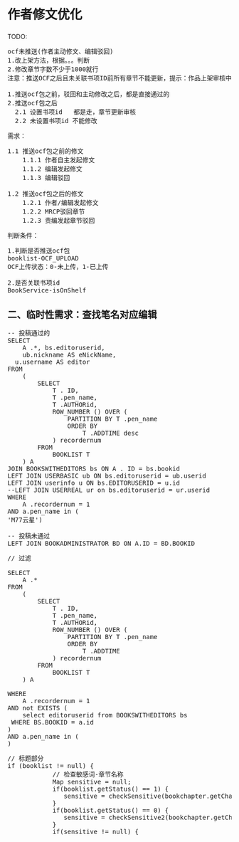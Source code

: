 # 作者修文优化
### 
TODO:
<pre>
ocf未推送(作者主动修文、编辑驳回)
1.改上架方法，根据。。。判断
2.修改章节字数不少于1000就行
注意：推送OCF之后且未关联书项ID前所有章节不能更新，提示：作品上架审核中，无法修改。

1.推送ocf包之前，驳回和主动修改之后，都是直接通过的
2.推送ocf包之后
  2.1 设置书项id   都是走，章节更新审核
  2.2 未设置书项id 不能修改
</pre>

需求：
<pre>
1.1 推送ocf包之前的修文
	1.1.1 作者自主发起修文
	1.1.2 编辑发起修文
	1.1.3 编辑驳回

1.2 推送ocf包之后的修文
	1.2.1 作者/编辑发起修文
	1.2.2 MRCP驳回章节
	1.2.3 责编发起章节驳回
</pre>

判断条件：
<pre>
1.判断是否推送ocf包
booklist-OCF_UPLOAD
OCF上传状态：0-未上传，1-已上传

2.是否关联书项id
BookService-isOnShelf
</pre>


## 二、临时性需求：查找笔名对应编辑
<pre>
-- 投稿通过的
SELECT
	A .*, bs.editoruserid,
	ub.nickname AS eNickName,
  u.username AS editor
FROM
	(
		SELECT
			T . ID,
			T .pen_name,
			T .AUTHORid,
			ROW_NUMBER () OVER (
				PARTITION BY T .pen_name
				ORDER BY
					T .ADDTIME desc
			) recordernum
		FROM
			BOOKLIST T
	) A
JOIN BOOKSWITHEDITORS bs ON A . ID = bs.bookid
LEFT JOIN USERBASIC ub ON bs.editoruserid = ub.userid
LEFT JOIN userinfo u ON bs.EDITORUSERID = u.id
--LEFT JOIN USERREAL ur on bs.editoruserid = ur.userid
WHERE
	A .recordernum = 1 
AND a.pen_name in (
'M77云星')

-- 投稿未通过
LEFT JOIN BOOKADMINISTRATOR BD ON A.ID = BD.BOOKID
</pre>




<pre>
// 过滤

SELECT
	A .*
FROM
	(
		SELECT
			T . ID,
			T .pen_name,
			T .AUTHORid,
			ROW_NUMBER () OVER (
				PARTITION BY T .pen_name
				ORDER BY
					T .ADDTIME
			) recordernum
		FROM
			BOOKLIST T
	) A

WHERE
	A .recordernum = 1 
AND not EXISTS (
	select editoruserid from BOOKSWITHEDITORS bs
 WHERE BS.BOOKID = a.id 
)
AND a.pen_name in (
)
</pre>


<div class="book_sensitivity" style="display: none">
														该章节包含敏感词：<span></span>
														<p id="sensitivityTip">温馨提示：查找修改敏感词请使用组合键，MAC电脑command+f；Windows电脑ctrl+f<i></i></p>
												</div>

<pre>
// 标题部分
if (booklist != null) {
            // 检查敏感词-章节名称
            Map<String, String> sensitive = null;
            if(booklist.getStatus() == 1) {
               sensitive = checkSensitive(bookchapter.getChaptertitle(), 100); 
            }
            if(booklist.getStatus() == 0) {
               sensitive = checkSensitive2(bookchapter.getChaptertitle(), 100);
            }
            if(sensitive != null) {

</pre>


